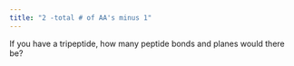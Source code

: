 ```yaml
---
title: "2 -total # of AA's minus 1"
---
```

If you have a tripeptide, how many peptide bonds and planes would there be?

